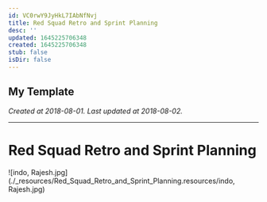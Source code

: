 ```yaml
---
id: VC0rwY9JyHkL7IAbNfNvj
title: Red Squad Retro and Sprint Planning
desc: ''
updated: 1645225706348
created: 1645225706348
stub: false
isDir: false
---
```

My Template
---

_Created at 2018-08-01._
_Last updated at 2018-08-02._




---

# Red Squad Retro and Sprint Planning


![indo, Rajesh.jpg](./_resources/Red_Squad_Retro_and_Sprint_Planning.resources/indo, Rajesh.jpg)

